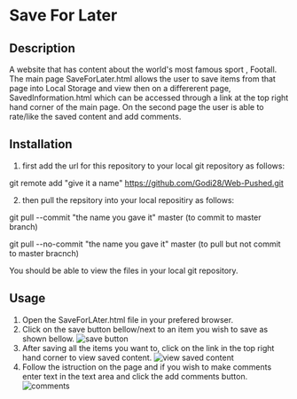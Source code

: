 # Save For Later
## Description
A website that has content about the world's most famous sport , Footall. The main page SaveForLater.html allows the user to save items from that page into Local Storage and view then on a differerent page, SavedInformation.html which can be accessed through a link at the top right hand corner of the main page. On the second page the user is able to rate/like the saved content and add comments.

## Installation
1. first add the url for this repository to your local git repository as follows:

git remote add "give it a name" https://github.com/Godi28/Web-Pushed.git

2. then pull the repsitory into your local repositiry as follows:

git pull --commit "the name you gave it" master (to commit to master branch)

git pull --no-commit "the name you gave it" master (to pull but not commit to master bracnch)

You should be able to view the files in your local git repository.

## Usage
1. Open the SaveForLAter.html file in your prefered browser.
2. Click on the save button bellow/next to an item you wish to save as shown bellow.
![save button](https://user-images.githubusercontent.com/88197915/137829456-8294654e-26da-4f2c-8746-1f2e7c6fdd63.png)
3. After saving all the items you want to, click on the link in the top right hand corner to view saved content.
![view saved content ](https://user-images.githubusercontent.com/88197915/137829557-328c579b-3525-4876-ae81-c57328d5c399.png)
4. Follow the istruction on the page  and if you wish to make comments enter text in the text area and click the add comments button.
![comments](https://user-images.githubusercontent.com/88197915/137829658-618df80b-d653-4903-8598-fdd8f5a9b18c.png)
